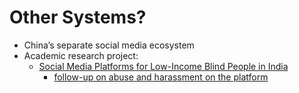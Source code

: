 # Other Systems?
- China’s separate social media ecosystem
- Academic research project:
  - [Social Media Platforms for Low-Income Blind People in India](https://www.adityavashistha.com/uploads/2/0/8/0/20800650/vism_assets_2015.pdf)
    - [follow-up on abuse and harassment on the platform](https://www.adityavashistha.com/uploads/2/0/8/0/20800650/threats_chi_2019.pdf)
